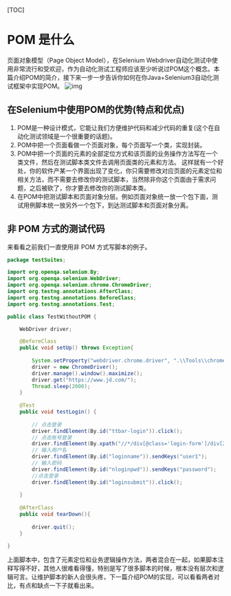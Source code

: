 [TOC]

# POM 是什么
页面对象模型（Page Object Model），在Selenium Webdriver自动化测试中使用非常流行和受欢迎，作为自动化测试工程师应该至少听说过POM这个概念。本篇介绍POM的简介，接下来一步一步告诉你如何在你Java+Selenium3自动化测试框架中实现POM。
 ![img](https://img-blog.csdn.net/20170719151934324?watermark/2/text/aHR0cDovL2Jsb2cuY3Nkbi5uZXQvdTAxMTU0MTk0Ng==/font/5a6L5L2T/fontsize/400/fill/I0JBQkFCMA==/dissolve/70/gravity/Center)

## 在Selenium中使用POM的优势(特点和优点)

1. POM是一种设计模式，它能让我们方便维护代码和减少代码的重复(这个在自动化测试领域是一个很重要的话题)。
2. POM中把一个页面看做一个页面对象，每个页面写一个类，实现封装。
3. POM中把一个页面的元素的全部定位方式和该页面的业务操作方法写在一个类文件，然后在测试脚本类文件去调用页面类的元素和方法。
这样就有一个好处，你的软件产某一个界面出现了变化，你只需要修改对应页面的元素定位和相关方法，而不需要去修改你的测试脚本，当然除非你这个页面由于需求问题，之后被砍了，你才要去修改你的测试脚本类。
4. 在POM中把测试脚本和页面对象分层。例如页面对象统一放一个包下面，测试用例脚本统一放另外一个包下，到达测试脚本和页面对象分离。

## 非 POM 方式的测试代码
来看看之前我们一直使用非 POM 方式写脚本的例子。
```java
package testSuites;

import org.openqa.selenium.By;
import org.openqa.selenium.WebDriver;
import org.openqa.selenium.chrome.ChromeDriver;
import org.testng.annotations.AfterClass;
import org.testng.annotations.BeforeClass;
import org.testng.annotations.Test;

public class TestWithoutPOM {

	WebDriver driver;

	@BeforeClass
	public void setUp() throws Exception{
		
		System.setProperty("webdriver.chrome.driver", ".\\Tools\\chromedriver.exe");
		driver = new ChromeDriver();
		driver.manage().window().maximize();
		driver.get("https://www.jd.com/");
		Thread.sleep(2000);
	}
	
	@Test
	public void testLogin() {
		
		// 点击登录
		driver.findElement(By.id("ttbar-login")).click();
		// 点击账号登录
		driver.findElement(By.xpath("//*/div[@class='login-form']/div[2]/a")).click();
		// 输入用户名
		driver.findElement(By.id("loginname")).sendKeys("user1");
		// 输入密码
		driver.findElement(By.id("nloginpwd")).sendKeys("password");
		//点击登录
		driver.findElement(By.id("loginsubmit")).click();
		
	}
	
	@AfterClass
	public void tearDown(){
		
		driver.quit();
	}

}
```
上面脚本中，包含了元素定位和业务逻辑操作方法，两者混合在一起，如果脚本注释写得不好，其他人很难看得懂，特别是写了很多脚本的时候，根本没有层次和逻辑可言。让维护脚本的新人会很头疼，下一篇介绍POM的实现，可以看看两者对比，有点和缺点一下子就看出来。

